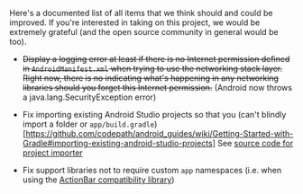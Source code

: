 Here's a documented list of all items that we think should and could be improved.  If you're interested in taking on this project, we would be extremely grateful (and the open source community in general would be too).

* ~~Display a logging error at least if there is no Internet permission defined in `AndroidManifest.xml` when trying to use the networking stack layer.  Right now, there is no indicating what's happening in any networking libraries should you forget this Internet permission.~~ (Android now throws a java.lang.SecurityException error)

* Fix importing existing Android Studio projects so that you (can't blindly import a folder or `app/build.gradle`)[https://github.com/codepath/android_guides/wiki/Getting-Started-with-Gradle#importing-existing-android-studio-projects] See [source code for project importer](https://android.googlesource.com/platform/tools/adt/idea/+/master/android/src/com/android/tools/idea/gradle/project/GradleProjectImporter.java)

* Fix support libraries not to require custom `app` namespaces (i.e. when using the [ActionBar compatibility library](http://guides.codepath.com/android/Defining-The-ActionBar#adding-action-items))